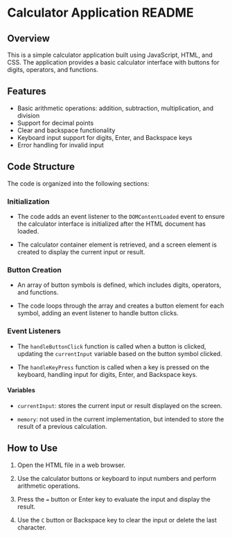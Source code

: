 # Calculator Application README

## Overview

This is a simple calculator application built using JavaScript, HTML, and CSS. The application provides a basic calculator interface with buttons for digits, operators, and functions.

## Features

- Basic arithmetic operations: addition, subtraction, multiplication, and division
- Support for decimal points
- Clear and backspace functionality
- Keyboard input support for digits, Enter, and Backspace keys
- Error handling for invalid input

## Code Structure

The code is organized into the following sections:

### Initialization

- The code adds an event listener to the `DOMContentLoaded` event to ensure the calculator interface is initialized after the HTML document has loaded.

- The calculator container element is retrieved, and a screen element is created to display the current input or result.

### Button Creation

- An array of button symbols is defined, which includes digits, operators, and functions.

- The code loops through the array and creates a button element for each symbol, adding an event listener to handle button clicks.

### Event Listeners

- The `handleButtonClick` function is called when a button is clicked, updating the `currentInput` variable based on the button symbol clicked.

- The `handleKeyPress` function is called when a key is pressed on the keyboard, handling input for digits, Enter, and Backspace keys.

#### Variables

- `currentInput`: stores the current input or result displayed on the screen.

- `memory`: not used in the current implementation, but intended to store the result of a previous calculation.

## How to Use

1. Open the HTML file in a web browser.

2. Use the calculator buttons or keyboard to input numbers and perform arithmetic operations.

3. Press the `=` button or Enter key to evaluate the input and display the result.

4. Use the `C` button or Backspace key to clear the input or delete the last character.